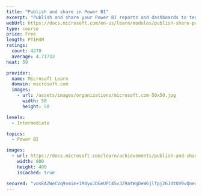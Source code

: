 ```yaml
---
title: "Publish and share in Power BI"
excerpt: "Publish and share your Power BI reports and dashboards to teammates in your organization or to everyone on the web."
webUrl: https://docs.microsoft.com/en-us/learn/modules/publish-share-power-bi/
type: course
price: Free
length: PT1H4M
ratings:
  count: 4270
  average: 4.71733
heat: 59

provider:
  name: Microsoft Learn
  domain: microsoft.com
  images:
    - url: /assets/images/organizations/microsoft.com-50x50.jpg
      width: 50
      height: 50

levels:
  - Intermediate

topics:
  - Power BI

images:
  - url: https://docs.microsoft.com/learn/achievements/publish-and-share-with-power-bi-desktop-social.png
    width: 800
    height: 400
    isCached: true

secured: "vosEAZWeCVq9vmim+1MdyuJDGeUPC45x3Z9atWgDeW6jlfpj26JdtUV9vQneukpzWrKWw6/xvmjFBaurZZ/hraufITwjJwXySIqhtd1PrcZlu7YHuInOEXPDfNcIOx1QVUQI4wrGuEubrJJYfUbYNvOhLZSg68ELOJzQppM9K6ZG5+E72JVLIg1daxuFyAIM5H5tpyJbUuPb7vMdOlY8GD7aUSrcM/uX95A2Im/TMV2yXHjlDapGg4MdpNJKMLQvxnmQwDa+sAYLq+4a5fgs5Z1EMJLkvzaEyw1GVFvOpwufp0R8aiMrjoh3OUcdDn14KVGob7nc500cq8hNLcRpEozg7eBvsO2lNGrPiceHZIb03GFtkkxzPAMrMo8r88nalF5zlyVs0Zv3sBGo6vikuFXV96aP4EEZEOhfVzAcbvU=;l/hs35dLB5BpfBhysNztGg=="
---
```


